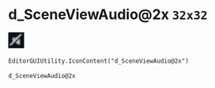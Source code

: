 # d_SceneViewAudio@2x `32x32`
<img src="/img/d_SceneViewAudio.png" width=32 height=32>

``` CSharp
EditorGUIUtility.IconContent("d_SceneViewAudio@2x")
```
```
d_SceneViewAudio@2x
```
